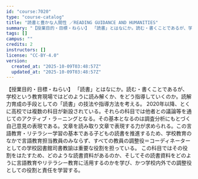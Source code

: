 ```yaml
---
id: "course:7020"
type: "course-catalog"
title: "読書と豊かな人間性 ／READING GUIDANCE AND HUMANITIES"
summary: "【授業目的・目標・ねらい】 「読書」とはなにか。読む・書くことであるが、学校という教育現場ではどのように読み解くか、をどう指導していくのか。読解力育成の手段としての「読書」の技法や指導方法を考える。 2020年以降、とくに高校では複数の科目…"
tags: []
campus: ""
credits: 2
instructors: []
license: "CC-BY-4.0"
version:
  created_at: "2025-10-09T03:48:57Z"
  updated_at: "2025-10-09T03:48:57Z"
---
```

【授業目的・目標・ねらい】 「読書」とはなにか。読む・書くことであるが、学校という教育現場ではどのように読み解くか、をどう指導していくのか。読解力育成の手段としての「読書」の技法や指導方法を考える。 2020年以降、とくに高校では複数の科目が新設されている。それらの科目では他者との議論等を通じてのアクティブ・ラ－ニングとなる。その基本となるのは調査分析にもとづく自己意見の表現である。文章を読み取り文章で表現する力が求められる。この言語教育・リテラシー学習の基本である子どもの読書を推進するため、学校教育のなかで言語教育担当教員のみならず、すべての教員の調整役＝コーディネーターとしての学校図書館司書教諭は重要な役割を担っている。 この科目ではその役割をはたすため、どのような読書資料があるのか、そしてその読書資料をどのように言語教育やリテラシー教育に活用するのかを学び、かつ学校内外での調整役としての役割と責任を学習する｡
